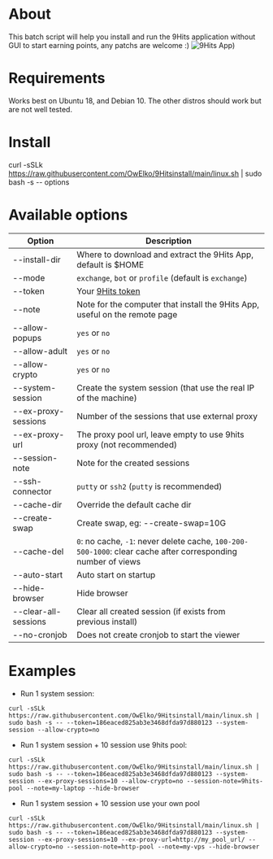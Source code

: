 # About
This batch script will help you install and run the 9Hits application without GUI to start earning points, any patchs are welcome :)
![9Hits App](https://raw.githubusercontent.com/9hitste/install/main/9happv3.png))
# Requirements
Works best on Ubuntu 18, and Debian 10. The other distros should work but are not well tested.
# Install
curl -sSLk https://raw.githubusercontent.com/OwElko/9Hitsinstall/main/linux.sh | sudo bash -s -- options
# Available options
| Option | Description |
| --- | --- |
| --install-dir | Where to download and extract the 9Hits App, default is $HOME |
| --mode | `exchange`, `bot` or `profile` (default is `exchange`) |
| --token | Your [9Hits token](https://panel.9hits.com/user/profile) |
| --note | Note for the computer that install the 9Hits App, useful on the remote page |
| --allow-popups | `yes` or `no` |
| --allow-adult | `yes` or `no` |
| --allow-crypto | `yes` or `no` |
| --system-session | Create the system session (that use the real IP of the machine) |
| --ex-proxy-sessions | Number of the sessions that use external proxy |
| --ex-proxy-url | The proxy pool url, leave empty to use 9hits proxy (not recommended) |
| --session-note | Note for the created sessions |
| --ssh-connector | `putty` or `ssh2` (`putty` is recommended) |
| --cache-dir | Override the default cache dir |
| --create-swap | Create swap, eg: --create-swap=10G |
| --cache-del | `0`: no cache, `-1`: never delete cache, `100-200-500-1000`: clear cache after corresponding number of views |
| --auto-start | Auto start on startup |
| --hide-browser | Hide browser |
| --clear-all-sessions | Clear all created session (if exists from previous install) |
| --no-cronjob | Does not create cronjob to start the viewer |
# Examples
- Run 1 system session:
```
curl -sSLk https://raw.githubusercontent.com/OwElko/9Hitsinstall/main/linux.sh | sudo bash -s -- --token=186eaced825ab3e3468dfda97d880123 --system-session --allow-crypto=no
```
- Run 1 system session + 10 session use 9hits pool:
```
curl -sSLk https://raw.githubusercontent.com/OwElko/9Hitsinstall/main/linux.sh | sudo bash -s -- --token=186eaced825ab3e3468dfda97d880123 --system-session --ex-proxy-sessions=10 --allow-crypto=no --session-note=9hits-pool --note=my-laptop --hide-browser

```
- Run 1 system session + 10 session use your own pool
```
curl -sSLk https://raw.githubusercontent.com/OwElko/9Hitsinstall/main/linux.sh | sudo bash -s -- --token=186eaced825ab3e3468dfda97d880123 --system-session --ex-proxy-sessions=10 --ex-proxy-url=http://my_pool_url/ --allow-crypto=no --session-note=http-pool --note=my-vps --hide-browser
```
